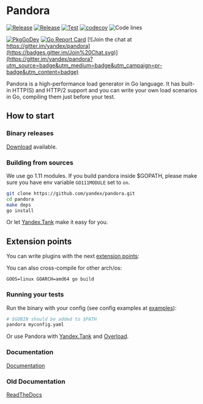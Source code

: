 # Pandora

[![Release](https://github.com/yandex/pandora/actions/workflows/release.yml/badge.svg)](https://github.com/yandex/pandora/actions/workflows/release.yml)
[![Release](https://img.shields.io/github/v/release/yandex/pandora.svg?style=flat-square)](https://github.com/yandex/pandora/releases)
[![Test](https://github.com/yandex/pandora/actions/workflows/test.yml/badge.svg)](https://github.com/yandex/pandora/actions/workflows/test.yml)
[![codecov](https://codecov.io/gh/yandex/pandora/badge.svg?precision=2)](https://app.codecov.io/gh/yandex/pandora)
![Code lines](https://sloc.xyz/github/yandex/pandora/?category=code)

[![PkgGoDev](https://pkg.go.dev/badge/github.com/yandex/pandora)](https://pkg.go.dev/github.com/yandex/pandora)
[![Go Report Card](https://goreportcard.com/badge/github.com/yandex/pandora)](https://goreportcard.com/report/github.com/yandex/pandora)
[![Join the chat at https://gitter.im/yandex/pandora](https://badges.gitter.im/Join%20Chat.svg)](https://gitter.im/yandex/pandora?utm_source=badge&utm_medium=badge&utm_campaign=pr-badge&utm_content=badge)

Pandora is a high-performance load generator in Go language. It has built-in HTTP(S) and HTTP/2 support and you can write your own load scenarios in Go, compiling them just before your test.

## How to start

### Binary releases
[Download](https://github.com/yandex/pandora/releases) available.

### Building from sources
We use go 1.11 modules.
If you build pandora inside $GOPATH, please make sure you have env variable `GO111MODULE` set to `on`.
```bash
git clone https://github.com/yandex/pandora.git
cd pandora
make deps
go install
```

Or let [Yandex.Tank](https://yandextank.readthedocs.io/en/latest/core_and_modules.html#pandora) make it easy for you.


## Extension points

You can write plugins with the next [extension points](https://github.com/progrium/go-extpoints):

You can also cross-compile for other arch/os:
```
GOOS=linux GOARCH=amd64 go build
```

### Running your tests
Run the binary with your config (see config examples at [examples](https://github.com/yandex/pandora/tree/develop/examples)):

```bash
# $GOBIN should be added to $PATH
pandora myconfig.yaml
```

Or use Pandora with [Yandex.Tank](https://yandextank.readthedocs.io/en/latest/core_and_modules.html#pandora) and
[Overload](https://overload.yandex.net).

### Documentation
[Documentation](https://yandex.github.io/pandora/)

### Old Documentation
[ReadTheDocs](https://yandexpandora.readthedocs.io/)
